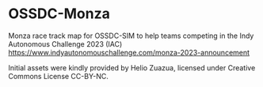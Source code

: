 # OSSDC-Monza
Monza race track map for OSSDC-SIM to help teams competing in the Indy Autonomous Challenge 2023 (IAC) 
https://www.indyautonomouschallenge.com/monza-2023-announcement

Initial assets were kindly provided by Helio Zuazua, licensed under Creative Commons License CC-BY-NC.

